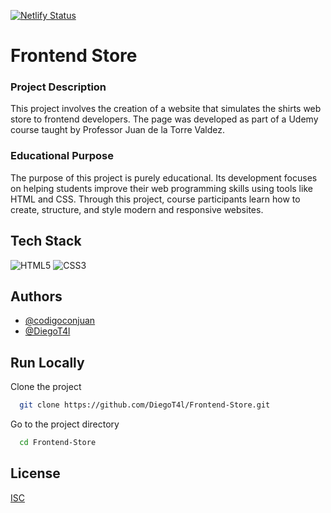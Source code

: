 
[![Netlify Status](https://api.netlify.com/api/v1/badges/688f7864-9755-413c-977b-b4b9ab54c4fe/deploy-status)](https://app.netlify.com/sites/frontendstoreproject-diegot4l/deploys)

# Frontend Store

### Project Description
This project involves the creation of a website that simulates the shirts web store to frontend developers. The page was developed as part of a Udemy course taught by Professor Juan de la Torre Valdez.

### Educational Purpose
The purpose of this project is purely educational. Its development focuses on helping students improve their web programming skills using tools like HTML and CSS. Through this project, course participants learn how to create, structure, and style modern and responsive websites.


## Tech Stack

![HTML5](https://img.shields.io/badge/html5-%23E34F26.svg?style=for-the-badge&logo=html5&logoColor=white)
![CSS3](https://img.shields.io/badge/css3-%231572B6.svg?style=for-the-badge&logo=css3&logoColor=white)

## Authors

- [@codigoconjuan](https://github.com/codigoconjuan)
- [@DiegoT4l](https://github.com/DiegoT4l)

## Run Locally

Clone the project

```bash
  git clone https://github.com/DiegoT4l/Frontend-Store.git
```

Go to the project directory

```bash
  cd Frontend-Store
```


## License

[ISC](LICENSE)